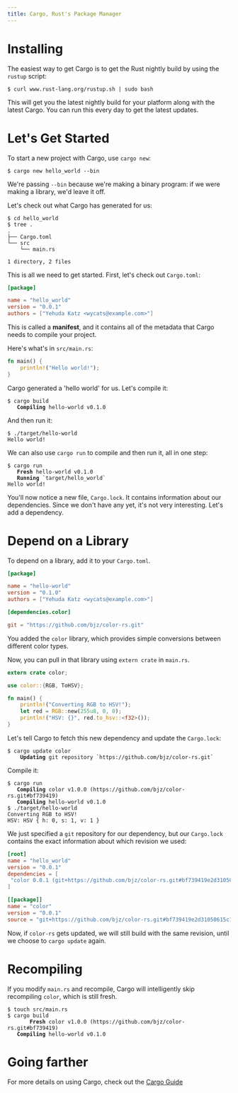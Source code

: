 ```yaml
---
title: Cargo, Rust's Package Manager
---
```


# Installing

The easiest way to get Cargo is to get the Rust nightly build by using
the `rustup` script:

```shell
$ curl www.rust-lang.org/rustup.sh | sudo bash
```

This will get you the latest nightly build for your platform along with
the latest Cargo. You can run this every day to get the latest updates.

# Let's Get Started

To start a new project with Cargo, use `cargo new`:

```shell
$ cargo new hello_world --bin
```

We're passing `--bin` because we're making a binary program: if we
were making a library, we'd leave it off.

Let's check out what Cargo has generated for us:

```shell
$ cd hello_world
$ tree .
.
├── Cargo.toml
└── src
    └── main.rs

1 directory, 2 files
```

This is all we need to get started. First, let's check out `Cargo.toml`:

```toml
[package]

name = "hello_world"
version = "0.0.1"
authors = ["Yehuda Katz <wycats@example.com>"]
```

This is called a **manifest**, and it contains all of the metadata that Cargo
needs to compile your project. 

Here's what's in `src/main.rs`:

```rs
fn main() {
    println!("Hello world!");
}
```

Cargo generated a 'hello world' for us. Let's compile it:

<pre><code class="highlight"><span class="gp">$</span> cargo build
<span style="font-weight: bold"
class="s1">   Compiling</span> hello-world v0.1.0</code></pre>

And then run it:

```shell
$ ./target/hello-world
Hello world!
```

We can also use `cargo run` to compile and then run it, all in one step:

<pre><code class="highlight"><span class="gp">$</span> cargo run
<span style="font-weight: bold"
class="s1">   Fresh</span> hello-world v0.1.0
<span style="font-weight: bold"
class="s1">   Running</span> `target/hello_world`
Hello world!</code></pre>

You'll now notice a new file, `Cargo.lock`. It contains information about our
dependencies. Since we don't have any yet, it's not very interesting. Let's
add a dependency.

# Depend on a Library

To depend on a library, add it to your `Cargo.toml`.

```toml
[package]

name = "hello-world"
version = "0.1.0"
authors = ["Yehuda Katz <wycats@example.com>"]

[dependencies.color]

git = "https://github.com/bjz/color-rs.git"
```

You added the `color` library, which provides simple conversions
between different color types.

Now, you can pull in that library using `extern crate` in
`main.rs`.

```rs
extern crate color;

use color::{RGB, ToHSV};

fn main() {
    println!("Converting RGB to HSV!");
    let red = RGB::new(255u8, 0, 0);
    println!("HSV: {}", red.to_hsv::<f32>());
}
```

Let's tell Cargo to fetch this new dependency and update the `Cargo.lock`:

<pre><code class="highlight"><span class="gp">$</span> cargo update color
<span style="font-weight: bold" class="s1">    Updating</span> git repository `https://github.com/bjz/color-rs.git`</code></pre>

Compile it:

<pre><code class="highlight"><span class="gp">$</span> cargo run
<span style="font-weight: bold" class="s1">   Compiling</span> color v1.0.0 (https://github.com/bjz/color-rs.git#bf739419)
<span style="font-weight: bold" class="s1">   Compiling</span> hello-world v0.1.0
$ ./target/hello-world
Converting RGB to HSV!
HSV: HSV { h: 0, s: 1, v: 1 }</code></pre>

We just specified a `git` repository for our dependency, but our `Cargo.lock`
contains the exact information about which revision we used:

```toml
[root]
name = "hello_world"
version = "0.0.1"
dependencies = [
 "color 0.0.1 (git+https://github.com/bjz/color-rs.git#bf739419e2d31050615c1ba1a395b474269a4)",
]

[[package]]
name = "color"
version = "0.0.1"
source = "git+https://github.com/bjz/color-rs.git#bf739419e2d31050615c1ba1a395b474269a4"
```

Now, if `color-rs` gets updated, we will still build with the same revision, until
we choose to `cargo update` again.

# Recompiling

If you modify `main.rs` and recompile, Cargo will intelligently
skip recompiling `color`, which is still fresh.

<pre><code class="highlight"><span class="gp">$</span> touch src/main.rs
<span class="gp">$</span> cargo build
<span style="font-weight: bold" class="s1">       Fresh</span> color v1.0.0 (https://github.com/bjz/color-rs.git#bf739419)
<span style="font-weight: bold" class="s1">   Compiling</span> hello-world v0.1.0</code></pre>

# Going farther

For more details on using Cargo, check out the [Cargo Guide](/guide.html)

